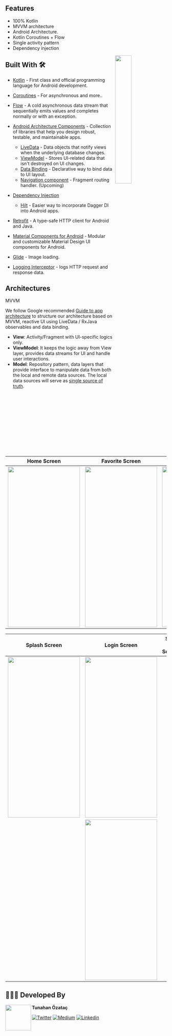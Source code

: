 ## Features
* 100% Kotlin
* MVVM architecture
* Android Architecture.
* Kotlin Coroutines + Flow
* Single activity pattern
* Dependency injection

<img src="./art/moviehunt-demo.gif" align="right" width="32%"/>

## Built With 🛠
- [Kotlin](https://kotlinlang.org/) - First class and official programming language for Android development.
- [Coroutines](https://kotlinlang.org/docs/reference/coroutines-overview.html) - For asynchronous and more..
- [Flow](https://kotlin.github.io/kotlinx.coroutines/kotlinx-coroutines-core/kotlinx.coroutines.flow/-flow/) - A cold asynchronous data stream that sequentially emits values and completes normally or with an exception.
- [Android Architecture Components](https://developer.android.com/topic/libraries/architecture) - Collection of libraries that help you design robust, testable, and maintainable apps.
  - [LiveData](https://developer.android.com/topic/libraries/architecture/livedata) - Data objects that notify views when the underlying database changes.
  - [ViewModel](https://developer.android.com/topic/libraries/architecture/viewmodel) - Stores UI-related data that isn't destroyed on UI changes.
  - [Data Binding](https://developer.android.com/topic/libraries/data-binding) - Declarative way to bind data to UI layout.
  - [Navigation component](https://developer.android.com/guide/navigation) - Fragment routing handler. (Upcoming)

- [Dependency Injection](https://developer.android.com/training/dependency-injection)
  - [Hilt](https://dagger.dev/hilt) - Easier way to incorporate Dagger DI into Android apps.
- [Retrofit](https://square.github.io/retrofit/) - A type-safe HTTP client for Android and Java.
- [Material Components for Android](https://github.com/material-components/material-components-android) - Modular and customizable Material Design UI components for Android.
- [Glide](https://github.com/bumptech/glide) - Image loading.
- [Logging Interceptor](https://github.com/square/okhttp/blob/master/okhttp-logging-interceptor/README.md) -  logs HTTP request and response data.


## Architectures

MVVM

We follow Google recommended [Guide to app architecture](https://developer.android.com/jetpack/guide) to structure our architecture based on MVVM, reactive UI using LiveData / RxJava observables and data binding.

* **View**: Activity/Fragment with UI-specific logics only.
* **ViewModel**: It keeps the logic away from View layer, provides data streams for UI and handle user interactions.
* **Model**: Repository pattern, data layers that provide interface to manipulate data from both the local and remote data sources. The local data sources will serve as [single source of truth](https://en.wikipedia.org/wiki/Single_source_of_truth).

|         Home Screen           |           Favorite Screen            |                Details Screen             |
| :----------------------------------: | :---------------------------------------: | :---------------------------------------: |
|      <img src="https://github.com/Ozatac/Crypto-Apps/assets/36333407/09afde73-435f-4248-a287-e25aa5daac16" width="225" height="500"/>      |        <img src="https://github.com/Ozatac/Crypto-Apps/assets/36333407/74251e70-b5b5-436b-a78f-918c8415ffaf" width="225" height="500"/>         |        <img src="https://github.com/Ozatac/Crypto-Apps/assets/36333407/176216f4-177f-4021-a654-4c0c8d651284" width="225" height="500"/>       |

|         Splash Screen           |           Login Screen            |                Sign Up Screen             |
| :----------------------------------: | :---------------------------------------: | :---------------------------------------: |
|      <img src="https://github.com/Ozatac/Crypto-Apps/assets/36333407/f1206290-8148-4879-86a5-0be4790f0fe6" width="225" height="500"/>      |        <img src="https://github.com/Ozatac/Crypto-Apps/assets/36333407/8f63d765-b682-40a8-a384-969c28967d12" width="225" height="500"/>
         |        <img src="https://github.com/Ozatac/Crypto-Apps/assets/36333407/2dcfbd9e-e93e-4c6d-b74f-39f15b2c13a3" width="225" height="500"/>       |

## 👨🏻‍💻 Developed By

<a href="https://twitter.com/piashcse" target="_blank">
  <img src="https://avatars.githubusercontent.com/u/36333407?v=4" width="80" align="left">
</a>

**Tunahan Özataç**

[![Twitter](https://img.shields.io/badge/-twitter-grey?logo=twitter)](https://twitter.com/tunahan_ozatac)
[![Medium](https://img.shields.io/badge/-medium-grey?logo=medium)](https://medium.com/@tunahan.ozatac)
[![Linkedin](https://img.shields.io/badge/-linkedin-grey?logo=linkedin)](https://www.linkedin.com/in/tunahan-ozatac/)
